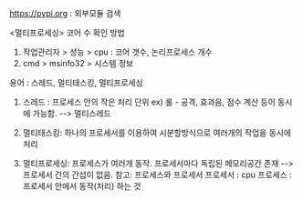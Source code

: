 https://pypi.org : 외부모듈 검색

<멀티프로세싱>
 코어 수 확인 방법
1) 작업관리자 > 성능 > cpu : 코어 갯수, 논리프로세스 개수
2) cmd > msinfo32 > 시스템 정보

용어 : 스레드, 멀티태스킹, 멀티프로세싱

1) 스레드 : 프로세스 안의 작은 처리 단위
ex) 롤 - 공격, 효과음, 점수 계산 등이 동시에 가능함.
--> 멀티스레드

2) 멀티태스킹: 하나의 프로세서를 이용하여 시분할방식으로 여러개의 작업을 동시에 처리

3) 멀티프로세싱: 프로세스가 여러개 동작.
	프로세서마다 독립된 메모리공간 존재 --> 프로세서 간의 간섭이 없음.
참고: 프로세스와 프로세서
프로세서 : cpu
프로세스 : 프로세서 안에서 동작(처리) 하는 것 